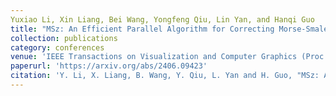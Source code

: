 ```yaml
---
Yuxiao Li, Xin Liang, Bei Wang, Yongfeng Qiu, Lin Yan, and Hanqi Guo
title: "MSz: An Efficient Parallel Algorithm for Correcting Morse-Smale Segmentations in Error-Bounded Lossy Compressors"
collection: publications
category: conferences
venue: 'IEEE Transactions on Visualization and Computer Graphics (Proc. IEEE VIS 2024), 2025. (Accepted)'
paperurl: 'https://arxiv.org/abs/2406.09423'
citation: 'Y. Li, X. Liang, B. Wang, Y. Qiu, L. Yan and H. Guo, "MSz: An Efficient Parallel Algorithm for Correcting Morse-Smale Segmentations in Error-Bounded Lossy Compressors," in IEEE Transactions on Visualization and Computer Graphics, doi: 10.1109/TVCG.2024.3456337.'
---
```

